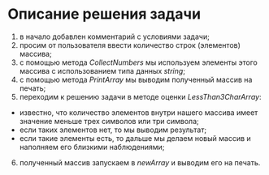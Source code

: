 # Описание решения задачи

1. в начало добавлен комментарий с условиями задачи;
2. просим от пользователя ввести количество строк (элементов) массива;
3. с помощью метода *CollectNumbers* мы используем элементы этого массива с использованием типа данных *string*;
4. с помощью метода *PrintArray* мы выводим полученный массив на печать;
5.  переходим к решению задачи в методе оценки *LessThan3CharArray*:
* известно, что количество элементов внутри нашего массива имеет значение меньше трех символов или три символа;
* если таких элементов нет, то мы выводим результат;
* если такие элементы есть, то дальше мы делаем новый массив и наполняем его близкими наблюдениями;
6. полученный массив запускаем в *newArray* и выводим его на печать.